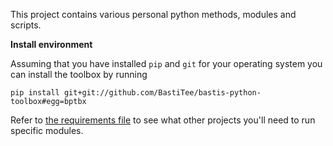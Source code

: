 This project contains various personal python methods, modules and scripts. 

**Install environment**

Assuming that you have installed `pip` and `git` for your operating system you can install the toolbox by running

    pip install git+git://github.com/BastiTee/bastis-python-toolbox#egg=bptbx

Refer to [the requirements file](requirements.txt) to see what other projects you'll need to run specific modules. 
